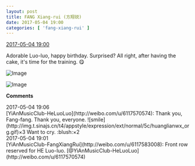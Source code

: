 ```yaml
---
layout: post
title: FANG Xiang-rui (方翔锐)
date: 2017-05-04 19:00
categories: [ 'fang-xiang-rui' ]
---
```


<div class="weibo-info">
  <a href="http://weibo.com/6117583008/F1zLoeBff">2017-05-04 19:00</a>
</div>

Adorable Luo-luo, happy birthday. Surprised? All right, after having the cake, it's time for the training. :yum:

<!-- more -->

![Image](https://wx3.sinaimg.cn/mw690/006G0KNGgy1ff9j7a31koj30zj0qoaim.jpg)

![Image](https://wx1.sinaimg.cn/mw690/006G0KNGgy1ff9j78169zj30zj0qo49d.jpg)

**Comments**

<div class="weibo-info">2017-05-04 19:06</div>
[YiAnMusicClub-HeLuoLuo](http://weibo.com/u/6117570574): Thank you, Fang-fang. Thank you, everyone. ![smile](http://img.t.sinajs.cn/t4/appstyle/expression/ext/normal/5c/huanglianwx_org.gif)×3 Want to cry. :blush:×2

<div class="weibo-info">2017-05-04 19:01</div>
[YiAnMusicClub-FangXiangRui](http://weibo.com/u/6117583008): Front row reserved for HE Luo-luo. [@YiAnMusicClub-HeLuoLuo](http://weibo.com/u/6117570574)
